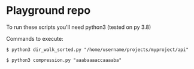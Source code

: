 # Playground repo

To run these scripts you'll need python3 (tested on py 3.8)

Commands to execute:

`$ python3 dir_walk_sorted.py "/home/username/projects/myproject/api"`

`$ python3 compression.py "aaabaaaaccaaaaba"`
